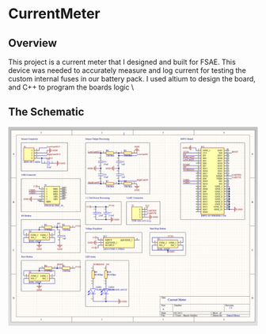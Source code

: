 # CurrentMeter
## Overview
This project is a current meter that I designed and built for FSAE. This device was needed to accurately measure and log current for testing the custom internal fuses in our battery pack. I used altium to design the board, and C++ to program the boards logic
\
## The Schematic
![Schematic](/imgs/CurrentMeterSchematic.png)
